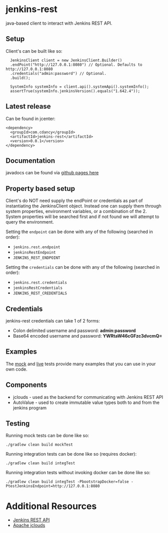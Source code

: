 
# jenkins-rest

java-based client to interact with Jenkins REST API. 

## Setup

Client's can be built like so:

      JenkinsClient client = new JenkinsClient.Builder()
      .endPoint("http://127.0.0.1:8080") // Optional. Defaults to http://127.0.0.1:8080
      .credentials("admin:password") // Optional.
      .build();

      SystemInfo systemInfo = client.api().systemApi().systemInfo();
      assertTrue(systemInfo.jenkinsVersion().equals("1.642.4"));
      
## Latest release

Can be found in jcenter:

	<dependency>
	  <groupId>com.cdancy</groupId>
	  <artifactId>jenkins-rest</artifactId>
	  <version>0.0.1</version>
	</dependency>
	
## Documentation

javadocs can be found via [github pages here](http://cdancy.github.io/jenkins-rest/docs/javadoc/)

## Property based setup

Client's do NOT need supply the endPoint or credentials as part of instantiating the JenkinsClient object. 
Instead one can supply them through system properties, environment variables, or a combination 
of the 2. System properties will be searched first and if not found we will attempt to 
query the environment.

Setting the `endpoint` can be done with any of the following (searched in order):

- `jenkins.rest.endpoint`
- `jenkinsRestEndpoint`
- `JENKINS_REST_ENDPOINT`

Setting the `credentials` can be done with any of the following (searched in order):

- `jenkins.rest.credentials`
- `jenkinsRestCredentials`
- `JENKINS_REST_CREDENTIALS`

## Credentials

jenkins-rest credentials can take 1 of 2 forms:

- Colon delimited username and password: __admin:password__ 
- Base64 encoded username and password: __YWRtaW46cGFzc3dvcmQ=__ 

## Examples

The [mock](https://github.com/cdancy/jenkins-rest/tree/master/src/test/java/com/cdancy/jenkins/rest/features) and [live](https://github.com/cdancy/jenkins-rest/tree/master/src/test/java/com/cdancy/jenkins/rest/features) tests provide many examples
that you can use in your own code.

## Components

- jclouds \- used as the backend for communicating with Jenkins REST API
- AutoValue \- used to create immutable value types both to and from the jenkins program
    
## Testing

Running mock tests can be done like so:

	./gradlew clean build mockTest
	
Running integration tests can be done like so (requires docker):

	./gradlew clean build integTest
	
Running integration tests without invoking docker can be done like so:

	./gradlew clean build integTest -PbootstrapDocker=false -PtestJenkinsEndpoint=http://127.0.0.1:8080 
	
# Additional Resources

* [Jenkins REST API](http://wiki.jenkins-ci.org/display/JENKINS/Remote+access+API)
* [Apache jclouds](https://jclouds.apache.org/start/)

